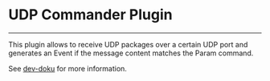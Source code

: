 # UDP Commander Plugin
--------------------------------------------
This plugin allows to receive UDP packages over a certain UDP port and generates an Event if the message content matches the Param command.

See [dev-doku](http://dev.guh.guru/udpcommander.html) for more information.
